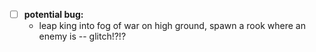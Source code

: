 
- [ ] **potential bug:**
  - leap king into fog of war on high ground, spawn a rook where an enemy is -- glitch!?!?

